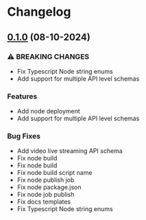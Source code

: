 # Changelog

## [0.1.0](https://github.com/cloudinary/video-live-streaming-js/compare/0.0.0...0.1.0) (08-10-2024)


### ⚠ BREAKING CHANGES

* Fix Typescript Node string enums
* Add support for multiple API level schemas


### Features

* Add node deployment
* Add support for multiple API level schemas


### Bug Fixes

* Add video live streaming API schema
* Fix node build
* Fix node build
* Fix node build script name
* Fix node publish job
* Fix node package.json
* Fix node job publish
* Fix docs templates
* Fix Typescript Node string enums

